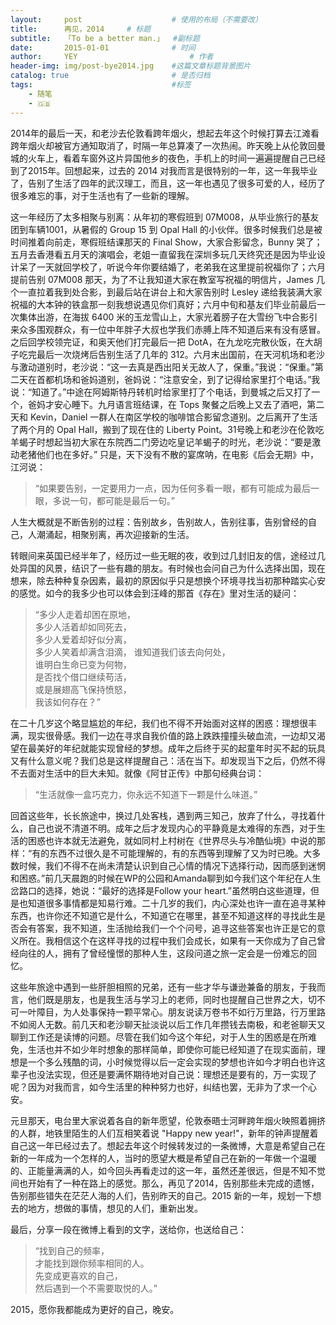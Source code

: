 ```yaml
---
layout:     post   				    # 使用的布局（不需要改）
title:      再见，2014   	# 标题 
subtitle:   「To be a better man.」  #副标题
date:       2015-01-01 				# 时间
author:     YEY 						# 作者
header-img: img/post-bye2014.jpg 	#这篇文章标题背景图片
catalog: true 						# 是否归档
tags:								#标签
    - 随笔
    - 🇬🇧
---
```


2014年的最后一天，和老沙去伦敦看跨年烟火，想起去年这个时候打算去江滩看跨年烟火却被官方通知取消了，时隔一年总算凑了一次热闹。昨天晚上从伦敦回曼城的火车上，看着车窗外这片异国他乡的夜色，手机上的时间一遍遍提醒自己已经到了2015年。回想起来，过去的 2014 对我而言是很特别的一年，这一年我毕业了，告别了生活了四年的武汉理工，而且，这一年也遇见了很多可爱的人，经历了很多难忘的事，对于生活也有了一些新的理解。

这一年经历了太多相聚与别离：从年初的寒假班到 07M008，从毕业旅行的基友团到车辆1001，从暑假的 Group 15 到 Opal Hall 的小伙伴。很多时候我们总是被时间推着向前走，寒假班结课那天的 Final Show，大家合影留念，Bunny 哭了；五月去香港看五月天的演唱会，老姐一直留我在深圳多玩几天终究还是因为毕业设计呆了一天就回学校了，听说今年你要结婚了，老弟我在这里提前祝福你了；六月提前告别 07M008 那天，为了不让我知道大家在教室写祝福的明信片，James 几个一直拉着我到处合影，到最后站在讲台上和大家告别时 Lesley 递给我装满大家祝福的大本钟的铁盒那一刻我想说遇见你们真好；六月中旬和基友们毕业前最后一次集体出游，在海拔 6400 米的玉龙雪山上，大家光着膀子在大雪纷飞中合影引来众多围观群众，有一位中年胖子大叔也学我们赤膊上阵不知道后来有没有感冒。之后回学校领完证，和奥天他们打完最后一把 DotA，在九龙吃完散伙饭，在大胡子吃完最后一次烧烤后告别生活了几年的 312。六月末出国前，在天河机场和老沙与激动道别时，老沙说：“这一去真是西出阳关无故人了，保重。”我说：“保重。”第二天在首都机场和爸妈道别，爸妈说：“注意安全，到了记得给家里打个电话。”我说：“知道了。”中途在阿姆斯特丹转机时给家里打了个电话，到曼城之后又打了一个，爸妈才安心睡下。九月语言班结课，在 Tops 聚餐之后晚上又去了酒吧，第二天和 Kevin，Daniel 一群人在南区学校的咖啡馆合影留念道别。之后离开了生活了两个月的 Opal Hall，搬到了现在住的 Liberty Point。31号晚上和老沙在伦敦吃羊蝎子时想起当初大家在东院西二门旁边吃皇记羊蝎子的时光，老沙说：“要是激动老猪他们也在多好。” 只是，天下没有不散的宴席呐，在电影《后会无期》中，江河说：

>“如果要告别，一定要用力一点，因为任何多看一眼，都有可能成为最后一眼，多说一句，都可能是最后一句。”

人生大概就是不断告别的过程：告别故乡，告别故人，告别往事，告别曾经的自己，人潮涌起，相聚别离，再次迎接新的生活。

转眼间来英国已经半年了，经历过一些无眠的夜，收到过几封旧友的信，途经过几处异国的风景，结识了一些有趣的朋友。有时候也会问自己为什么选择出国，现在想来，除去种种复杂因素，最初的原因似乎只是想换个环境寻找当初那种踏实心安的感觉。如今的我多少也可以体会到汪峰的那首《存在》里对生活的疑问：

>“多少人走着却困在原地，  
>多少人活着却如同死去，  
>多少人爱着却好似分离，  
>多少人笑着却满含泪滴，
>谁知道我们该去向何处，  
>谁明白生命已变为何物，  
>是否找个借口继续苟活，  
>或是展翅高飞保持愤怒，  
>我该如何存在？”

在二十几岁这个略显尴尬的年纪，我们也不得不开始面对这样的困惑：理想很丰满，现实很骨感。我们一边在寻求自我价值的路上跌跌撞撞头破血流，一边却又渴望在最美好的年纪就能实现曾经的梦想。成年之后终于买的起童年时买不起的玩具又有什么意义呢？我们总是这样提醒自己：活在当下。却发现当下之后，仍然不得不去面对生活中的巨大未知。就像《阿甘正传》中那句经典台词：  

>“生活就像一盒巧克力，你永远不知道下一颗是什么味道。”  

回首这些年，长长旅途中，换过几处客栈，遇到两三知己，放弃了什么，寻找着什么，自己也说不清道不明。成年之后才发现内心的平静竟是太难得的东西，对于生活的困惑也许本就无法避免，就如同村上村树在《世界尽头与冷酷仙境》中说的那样：“有的东西不过很久是不可能理解的，有的东西等到理解了又为时已晚。大多数时候，我们不得不在尚未清楚认识到自己心情的情况下选择行动，因而感到迷惘和困惑。”前几天晨跑的时候在WP的公园和Amanda聊到如今我们这个年纪在人生岔路口的选择，她说：“最好的选择是Follow your heart.”虽然明白这些道理，但是也知道很多事情都是知易行难。二十几岁的我们，内心深处也许一直在追寻某种东西，也许你还不知道它是什么，不知道它在哪里，甚至不知道这样的寻找此生是否会有答案，我不知道，生活抛给我们一个个问号，追寻这些答案也许正是它的意义所在。我相信这个在这样寻找的过程中我们会成长，如果有一天你成为了自己曾经向往的人，拥有了曾经憧憬的那种人生，这段问道之旅一定会是一份难忘的回忆。

这些年旅途中遇到一些肝胆相照的兄弟，还有一些才华与谦逊兼备的朋友，于我而言，他们既是朋友，也是我生活与学习上的老师，同时也提醒自己世界之大，切不可一叶障目，为人处事保持一颗平常心。朋友说读万卷书不如行万里路，行万里路不如阅人无数。前几天和老沙聊天扯淡说以后工作几年攒钱去南极，和老爸聊天又聊到工作还是读博的问题。尽管在我们如今这个年纪，对于人生的困惑是在所难免，生活也并不如少年时想象的那样简单，即使你可能已经知道了在现实面前，理想是一个多么残酷的词，小时候觉得以后一定会实现的梦想也许如今才明白也许这辈子也没法实现，但还是要满怀期待地对自己说：理想还是要有的，万一实现了呢？因为对我而言，如今生活里的种种努力也好，纠结也罢，无非为了求一个心安。

元旦那天，电台里大家说着各自的新年愿望，伦敦泰晤士河畔跨年烟火映照着拥挤的人群，地铁里陌生的人们互相笑着说 "Happy new year!"，新年的钟声提醒着自己这一年已经过去了。想起去年这个时候转发过的一条微博，大意是希望自己在新的一年成为一个怎样的人，当时的愿望大概是希望自己在新的一年做一个温暖的、正能量满满的人，如今回头再看走过的这一年，虽然还差很远，但是不知不觉间也开始有了一种在路上的感觉。那么，再见了2014，告别那些未完成的遗憾，告别那些错失在茫茫人海的人们，告别昨天的自己。2015 新的一年，规划一下想去的地方，想做的事情，想见的人们，重新出发。

最后，分享一段在微博上看到的文字，送给你，也送给自己：

>“找到自己的频率，  
>才能找到跟你频率相同的人。  
>先变成更喜欢的自己，  
>然后遇到一个不需要取悦的人。”

2015，愿你我都能成为更好的自己，晚安。
